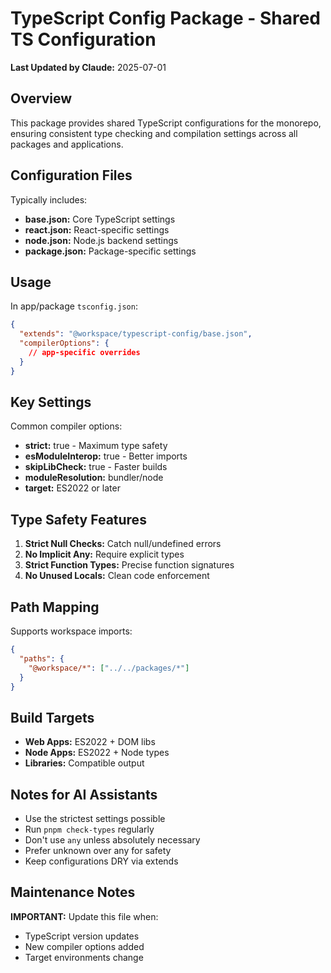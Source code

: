 # TypeScript Config Package - Shared TS Configuration

**Last Updated by Claude:** 2025-07-01

## Overview

This package provides shared TypeScript configurations for the monorepo, ensuring consistent type checking and compilation settings across all packages and applications.

## Configuration Files

Typically includes:

- **base.json:** Core TypeScript settings
- **react.json:** React-specific settings
- **node.json:** Node.js backend settings
- **package.json:** Package-specific settings

## Usage

In app/package `tsconfig.json`:

```json
{
  "extends": "@workspace/typescript-config/base.json",
  "compilerOptions": {
    // app-specific overrides
  }
}
```

## Key Settings

Common compiler options:

- **strict:** true - Maximum type safety
- **esModuleInterop:** true - Better imports
- **skipLibCheck:** true - Faster builds
- **moduleResolution:** bundler/node
- **target:** ES2022 or later

## Type Safety Features

1. **Strict Null Checks:** Catch null/undefined errors
2. **No Implicit Any:** Require explicit types
3. **Strict Function Types:** Precise function signatures
4. **No Unused Locals:** Clean code enforcement

## Path Mapping

Supports workspace imports:

```json
{
  "paths": {
    "@workspace/*": ["../../packages/*"]
  }
}
```

## Build Targets

- **Web Apps:** ES2022 + DOM libs
- **Node Apps:** ES2022 + Node types
- **Libraries:** Compatible output

## Notes for AI Assistants

- Use the strictest settings possible
- Run `pnpm check-types` regularly
- Don't use `any` unless absolutely necessary
- Prefer unknown over any for safety
- Keep configurations DRY via extends

## Maintenance Notes

**IMPORTANT:** Update this file when:

- TypeScript version updates
- New compiler options added
- Target environments change
